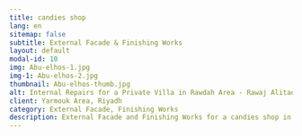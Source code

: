```yaml
---
title: candies shop
lang: en
sitemap: false
subtitle: External Facade & Finishing Works
layout: default
modal-id: 10
img: Abu-elhos-1.jpg
img-1: Abu-elhos-2.jpg
thumbnail: Abu-elhos-thumb.jpg
alt: Internal Repairs for a Private Villa in Rawdah Area - Rawaj Alitaqan Consturcion Company in KSA
client: Yarmouk Area, Riyadh
category: External Facade, Finishing Works
description: External Facade and Finishing Works for a candies shop in Yarmouk Area, Riyadh made by our team.
---
```

